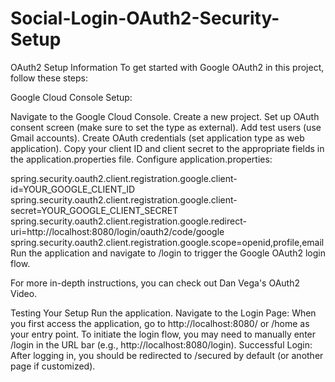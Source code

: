 # Social-Login-OAuth2-Security-Setup
OAuth2 Setup Information
To get started with Google OAuth2 in this project, follow these steps:

Google Cloud Console Setup:

Navigate to the Google Cloud Console.
Create a new project.
Set up OAuth consent screen (make sure to set the type as external).
Add test users (use Gmail accounts).
Create OAuth credentials (set application type as web application).
Copy your client ID and client secret to the appropriate fields in the application.properties file.
Configure application.properties:

spring.security.oauth2.client.registration.google.client-id=YOUR_GOOGLE_CLIENT_ID
spring.security.oauth2.client.registration.google.client-secret=YOUR_GOOGLE_CLIENT_SECRET
spring.security.oauth2.client.registration.google.redirect-uri=http://localhost:8080/login/oauth2/code/google
spring.security.oauth2.client.registration.google.scope=openid,profile,email
Run the application and navigate to /login to trigger the Google OAuth2 login flow.

For more in-depth instructions, you can check out Dan Vega's OAuth2 Video.

Testing Your Setup
Run the application.
Navigate to the Login Page: When you first access the application, go to http://localhost:8080/ or /home as your entry point.
To initiate the login flow, you may need to manually enter /login in the URL bar (e.g., http://localhost:8080/login).
Successful Login: After logging in, you should be redirected to /secured by default (or another page if customized).

